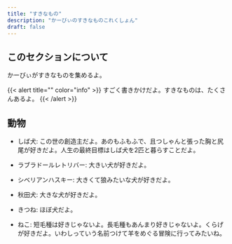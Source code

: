 ```yaml
---
title: "すきなもの"
description: "かーびぃのすきなものこれくしょん"
draft: false
---
```


## このセクションについて

かーびぃがすきなものを集めるよ。

{{< alert title="" color="info" >}}
すごく書きかけだよ。すきなものは、たくさんあるよ。
{{< /alert >}}

## 動物

- しば犬: この世の創造主だよ。あのもふもふで、且つしゃんと張った胸と尻尾が好きだよ。人生の最終目標はしば犬を2匹と暮らすことだよ。

- ラブラドールレトリバー: 大きい犬が好きだよ。

- シベリアンハスキー: 大きくて狼みたいな犬が好きだよ。

- 秋田犬: 大きな犬が好きだよ。

- きつね: ほぼ犬だよ。

- ねこ: 短毛種は好きじゃないよ。長毛種もあんまり好きじゃないよ。くらげが好きだよ。いわしっていう名前つけて羊をめぐる冒険に行ってみたいね。
